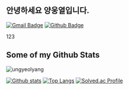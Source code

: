 ## 안녕하세요 양웅열입니다.
[![Gmail Badge](https://img.shields.io/badge/-yuy8150@gmail.com-c14438?style=flat&logo=Gmail&logoColor=white&link=mailto:yuy8150@gmail.com)](mailto:yuy8150@gmail.com) [![Github Badge](https://img.shields.io/badge/-ungyeolyang-grey?style=flat&logo=github&logoColor=white&link=https://github.com/ungyeolyang/)](https://www.github.com/ungyeolyang/) <p align='left'>123</p>
## Some of my Github Stats
<p align=left> <img src=https://komarev.com/ghpvc/?username=ungyeolyang alt=ungyeolyang /> </p>

[![Github stats](https://github-readme-stats.vercel.app/api?username=ungyeolyang&show_icons=true&include_all_commits=true&hide_rank=true)](https://github.com/ungyeolyang/github-readme-stats)
[![Top Langs](https://github-readme-stats.vercel.app/api/top-langs/?username=ungyeolyang&layout=compact)](https://github.com/ungyeolyang/github-readme-stats)
[![Solved.ac Profile](http://mazassumnida.wtf/api/v2/generate_badge?boj=yuy8150)](https://solved.ac/yuy8150/)


